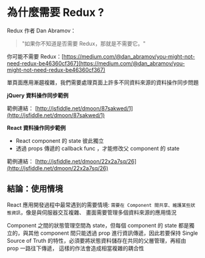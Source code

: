 # 為什麼需要 Redux ?

Redux 作者 Dan Abramov：

> "如果你不知道是否需要 Redux，那就是不需要它。"

你可能不需要 Redux：[https://medium.com/@dan_abramov/you-might-not-need-redux-be46360cf367](https://medium.com/@dan_abramov/you-might-not-need-redux-be46360cf367)

單頁面應用漸趨複雜，我們需要處理頁面上許多不同資料來源的資料操作同步問題

**jQuery 資料操作同步範例**

範例連結： [http://jsfiddle.net/dmoon/87sakwed/1](http://jsfiddle.net/dmoon/87sakwed/1)

**React 資料操作同步範例**

- React component 的 state 彼此獨立
- 透過 props 傳遞的 callback func ，才能修改父 component 的 state

範例連結： [http://jsfiddle.net/dmoon/22x2a7sq/26](http://jsfiddle.net/dmoon/22x2a7sq/26)

## 結論：使用情境

React 應用開發過程中最常遇到的需要情境:
`需要在 Component 間共享、維護某些狀態資訊`，像是與伺服器交互複雜、 畫面需要管理多個資料來源的應用情況

Component 之間的狀態管理空間為 state，但每個 component 的 state 都是獨立的，與其他 component 間只能透過 prop 進行資訊傳遞，因此若要保持 Single Source of Truth 的特性，必須要將狀態資料儲存在共同的父層管理，再經由 prop 一路往下傳遞， 這樣的作法會造成相當複雜的耦合性
